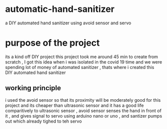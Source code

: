 # automatic-hand-sanitizer
a DIY automated hand sanitizer using avoid sensor and servo

# purpose of the project
its a kind off DIY project this project took me around 45 min to create from scratch , I got this idea when i was isolated in the covid 19 time and we were spending lot of money of automated sanitizer , thats where i created this DIY automated hand sanitizer 

## working principle

i used the avoid sensor so that its proximity will be moderately good for this project and its cheaper than ultrasonic sensor and it has a good life comparitively to ultrasonic sensor , avoid sensor senses the hand in front of it , and gives signal to servo using arduino nano or uno , and santizer pumps out which already tighed to teh servo
